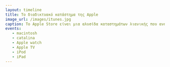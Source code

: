 ```yaml
---
layout: timeline
title: Το διαδικτυακό κατάστημα της Apple
image_url: /images/itunes.jpg
caption: Το Apple Store είναι μια αλυσίδα καταστημάτων λιανικής που ανήκει και λειτουργεί από την Apple Inc. Τα καταστήματα πωλούν διάφορα προϊόντα της Apple, συμπεριλαμβανομένων προσωπικών υπολογιστών Mac, smartphone iPhone, υπολογιστν tablet iPad, έξυπνων ρολογιών Apple Watch, ψηφιακών συσκευών αναπαραγωγής πολυμέσων Apple TV, αλλα και λογισμικού.
events:
   - macintosh
   - catalina
   - Apple watch
   - Apple TV
   - iPod
   - iPad
---
```

